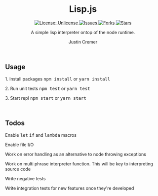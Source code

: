 <div class="Title">
<h1 align="center"> Lisp.js </h1>

<div class="Button-Bar">
<p align="center">
<a href="http://unlicense.org/">
<img src="https://img.shields.io/badge/license-Unlicense-blue.svg" alt="License:
Unlicense">
</a>

<a href="https://github.com/justincremer/lisp.js/issues">
<img
src ="https://img.shields.io/github/issues/justincremer/lisp.js"
alt="Issues"> </a>

<a href="https://github.com/justincremer/lisp.js/fork">
<img
src="https://img.shields.io/github/forks/justincremer/lisp.js"
alt="Forks">
</a>

<a href="https://github.com/justincremer/lisp.js/stargazers">
<img
src="https://img.shields.io/github/stars/justincremer/lisp.js"
alt="Stars">
</a>
</p>
</div>

<p align="center"> A simple lisp interpreter ontop of the node runtime. </p>
<p align="center"> Justin Cremer </p>
<br>
</div>

<div class="Usage">
<h2 align="left"> Usage </h2>

<p align="left"> 1. Install packages <kbd>npm install</kbd> or <kbd>yarn install</kbd> </p>
<p align="left"> 2. Run unit tests <kbd>npm test</kbd> or <kbd>yarn test</kbd> </p>
<p align="left"> 3. Start repl <kbd>npm start</kbd> or <kbd>yarn start</kbd> </p>
<br>
</div>

<div class="Todos">
<h2 align="left"> Todos </h2>

<p align="left"> Enable <kbd>let</kbd> <kbd>if</kbd> and <kbd>lambda</kbd> macros </p>
<p align="left"> Enable file I/O </p>
<p align="left"> Work on error handling as an alternative to node throwing exceptions </p>
<p align="left"> Work on multi phrase interpreter function.  This will be key to interpreting source code </p>
<p align="left"> Write negative tests </p>
<p align="left"> Write integration tests for new features once they're developed </p>
</div>
